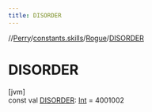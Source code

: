 ```yaml
---
title: DISORDER
---
```

//[Perry](../../../index.html)/[constants.skills](../index.html)/[Rogue](index.html)/[DISORDER](-d-i-s-o-r-d-e-r.html)



# DISORDER



[jvm]\
const val [DISORDER](-d-i-s-o-r-d-e-r.html): [Int](https://kotlinlang.org/api/latest/jvm/stdlib/kotlin/-int/index.html) = 4001002




